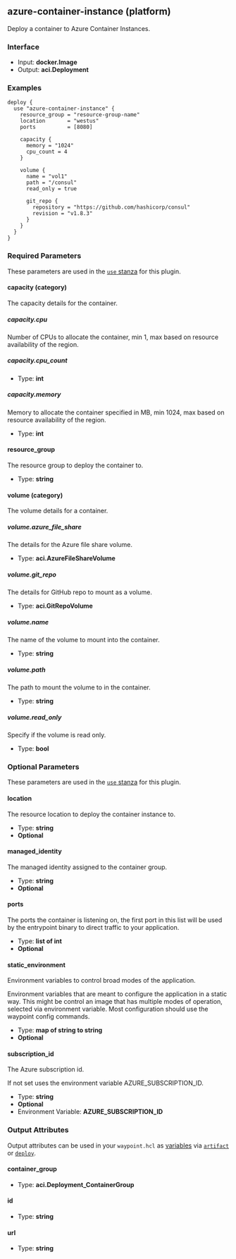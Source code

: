 ## azure-container-instance (platform)

Deploy a container to Azure Container Instances.

### Interface

- Input: **docker.Image**
- Output: **aci.Deployment**

### Examples

```hcl
deploy {
  use "azure-container-instance" {
    resource_group = "resource-group-name"
    location       = "westus"
    ports          = [8080]

    capacity {
      memory = "1024"
      cpu_count = 4
    }

    volume {
      name = "vol1"
      path = "/consul"
      read_only = true

      git_repo {
        repository = "https://github.com/hashicorp/consul"
        revision = "v1.8.3"
      }
    }
  }
}
```

### Required Parameters

These parameters are used in the [`use` stanza](/docs/waypoint-hcl/use) for this plugin.

#### capacity (category)

The capacity details for the container.

##### capacity.cpu

Number of CPUs to allocate the container, min 1, max based on resource availability of the region.

##### capacity.cpu_count

- Type: **int**

##### capacity.memory

Memory to allocate the container specified in MB, min 1024, max based on resource availability of the region.

- Type: **int**

#### resource_group

The resource group to deploy the container to.

- Type: **string**

#### volume (category)

The volume details for a container.

##### volume.azure_file_share

The details for the Azure file share volume.

- Type: **aci.AzureFileShareVolume**

##### volume.git_repo

The details for GitHub repo to mount as a volume.

- Type: **aci.GitRepoVolume**

##### volume.name

The name of the volume to mount into the container.

- Type: **string**

##### volume.path

The path to mount the volume to in the container.

- Type: **string**

##### volume.read_only

Specify if the volume is read only.

- Type: **bool**

### Optional Parameters

These parameters are used in the [`use` stanza](/docs/waypoint-hcl/use) for this plugin.

#### location

The resource location to deploy the container instance to.

- Type: **string**
- **Optional**

#### managed_identity

The managed identity assigned to the container group.

- Type: **string**
- **Optional**

#### ports

The ports the container is listening on, the first port in this list will be used by the entrypoint binary to direct traffic to your application.

- Type: **list of int**
- **Optional**

#### static_environment

Environment variables to control broad modes of the application.

Environment variables that are meant to configure the application in a static way. This might be control an image that has multiple modes of operation, selected via environment variable. Most configuration should use the waypoint config commands.

- Type: **map of string to string**
- **Optional**

#### subscription_id

The Azure subscription id.

If not set uses the environment variable AZURE_SUBSCRIPTION_ID.

- Type: **string**
- **Optional**
- Environment Variable: **AZURE_SUBSCRIPTION_ID**

### Output Attributes

Output attributes can be used in your `waypoint.hcl` as [variables](/docs/waypoint-hcl/variables) via [`artifact`](/docs/waypoint-hcl/variables/artifact) or [`deploy`](/docs/waypoint-hcl/variables/deploy).

#### container_group

- Type: **aci.Deployment_ContainerGroup**

#### id

- Type: **string**

#### url

- Type: **string**
